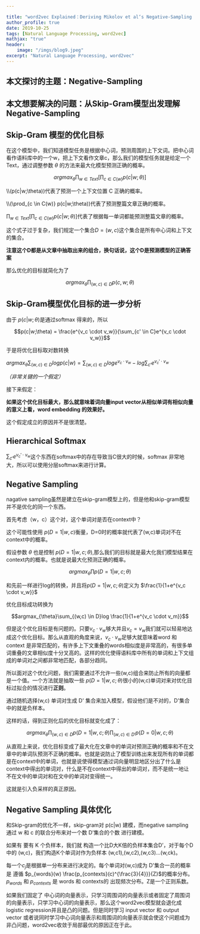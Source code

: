 ```yaml
---

title: "word2vec Explained：Deriving Mikolov et al‘s Negative-Sampling Word-Embedding Method"
author_profile: true
date: 2019-10-25
tags: [Natural Language Processing, word2vec]
mathjax: "true"
header:
    image: "/imgs/blog9.jpeg"
excerpt: "Natural Language Processing, word2vec"
---
```


## 本文探讨的主题：Negative-Sampling

## 本文想要解决的问题：从Skip-Gram模型出发理解Negative-Sampling

## Skip-Gram 模型的优化目标

在这个模型中，我们知道模型任务是根据中心词，预测周围的上下文词。把中心词看作语料库中的一个w，把上下文看作文章c，那么我们的模型任务就是给定一个Text，通过调整参数 $\theta$ 的方法来最大化模型预测正确的概率。

$$argmax_{\theta} \prod_{w \in Text}[\prod_{c \in C(w)} p(c|w;\theta)]$$



\\\\(p(c|w;\theta)​)代表了预测一个上下文位置 C 正确的概率。

\\\\\(\prod_{c \in C(w)} p(c|w;\theta))代表了预测整篇文章正确的概率。

$\prod_{w \in Text}[\prod_{c \in C(w)} p(c|w;\theta)]$代表了根据每一单词都能预测整篇文章的概率。

这个式子过于复杂，我们规定一个集合$D = {(w,c)}$这个集合是所有中心词和上下文的集合。

**注意这个D都是从文章中抽取出来的组合，换句话说，这个D是预测模型的正确答案**

那么优化的目标就简化为了

$$argmax_{\theta}\prod_{(w,c)\in D}p(c,w;\theta)$$



## Skip-Gram模型优化目标的进一步分析

由于 $p(c|w;\theta)$是通过softmax 得来的，所以

$$p(c|w;\theta) = \frac{e^{v_c \cdot v_w}}{\sum_{c' \in C}e^{v_c \cdot v_w}}$$

于是将优化目标取对数转换

$argmax_{\theta} \sum_{(w,c)\in D}log p(c|w) = \sum_{(w,c) \in D}log e^{v_c \cdot v_w}-log\sum_{c'}e^{v_c' \cdot v_w}$



*（非常关键的一个假定）*

接下来假定：

**如果这个优化目标最大，那么就意味着词向量input vector从相似单词有相似向量的意义上看，word embedding 的效果好。**

这个假定成立的原因并不是很清楚。

## Hierarchical Softmax

$\sum_{c'}e^{v_c' \cdot v_w}$这个东西在softmax中的存在导致当C很大的时候，softmax 非常地大，所以可以使用分层softmax来进行计算。

## Negative Sampling

nagative sampling虽然是建立在skip-gram模型上的，但是他和skip-gram模型并不是优化的同一个东西。

首先考虑（w，c）这个对，这个单词对是否在context中？

这个可能性使用 $p(D=1|w,c)$衡量，D=0时的概率就代表了(w,c)单词对不在context中的概率。

假设参数 $\theta$ 也是控制 $p(D=1|w,c;\theta)$,那么我们的目标就是最大化我们模型结果在context内的概率。也就是说最大化预测正确的概率。 

$$argmax_{\theta}\prod p(D=1|w,c;\theta)$$

和先前一样进行log的转换，并且将$p(D=1|w,c;\theta)$定义为 $\frac{1}{1+e^{v_c \cdot v_w}}$

优化目标成功转换为

$$argmax_{\theta}\sum_{(w,c) \in D}log \frac{1}{1+e^{v_c \cdot v_m}}$$

但是这个优化目标是有问题的。只要$v_c \cdot v_w$够大并且$v_c = v_w$我们就可以轻易地达成这个优化目标。那么从直观的角度来说，$v_c \cdot v_w$足够大就意味着word 和 context 是非常匹配的，有许多上下文重叠的words相似度是非常高的，有很多单词重叠的文章相似度十分叉高的。这样的优化使得语料库中所有的单词和上下文组成的单词对之间都非常地匹配，各部分趋同。

所以面对这个优化问题，我们需要通过不允许一些(w,c)组合来防止所有的向量都是一个值。一个方法就是抽取一些 $p(D=1|w,c;\theta)$很小的(w,c)单词对来对优化目标过拟合的情况进行**正则**。

通过随机选择(w,c) 单词对生成 D' 集合来加入模型，假设他们是不对的，D'集合中的就是负样本。

这样的话，得到正则化后的优化目标就变化成了：

$$argmax_{\theta}\prod_{(w,c) \in D} p(D=1|w,c;\theta)\prod_{(w,c) \in D'}  p(D=0|w,c;\theta)$$

从直观上来说，优化目标变成了最大化在文章中的单词对预测正确的概率和不在文章中的单词队预测不正确的概率。也就是说防止了模型训练出来发现所有的单词都是在context中的单词，也就是说使得模型通过词向量明显地区分出了什么是context中得出的单词对，什么是不在context中得出的单词对，而不是统一地让不在文中的单词对和在文中的单词对变得统一。

这就是引入负采样的真正原因。

## Negative Sampling 具体优化 

和Skip-gram的优化不一样，skip-gram对 p(c|w) 建模，而negative sampling 通过 w 和 c 的联合分布来对一个数 D’集合的个数 进行建模。

如果有 要有 K 个负样本，我们就 构造一个比D大K倍的负样本集合D’，对于每个D中的 (w,c)，我们构造K个单词对作为负样本 (w,c1),(w,c2),(w,c3)...(w,ck)。

每一个$c_j$是根据单一分布来进行决定的。每个单词对(w,c)成为 D'集合一员的概率是 遵循 $p_{words}(w) \frac{p_{contexts}(c)^{\frac{3}{4}}}{Z}$的概率分布。$p_{words}$ 和 $p_{contexts}$ 是 words 和 contexts的 出现频次分布。Z是一个正则系数。

如果我们固定了 中心词的向量表示，只学习周围词的向量表示或者固定了周围词的向量表示，只学习中心词的向量表示，那么这个word2vec模型就会退化成logistic regression并且是凸的问题。但是同时学习 input vector 和 output vector 或者说同时学习中心词向量表示和周围词的向量表示就会使这个问题成为非凸问题，word2vec收敛于局部最优的原因正在于此。